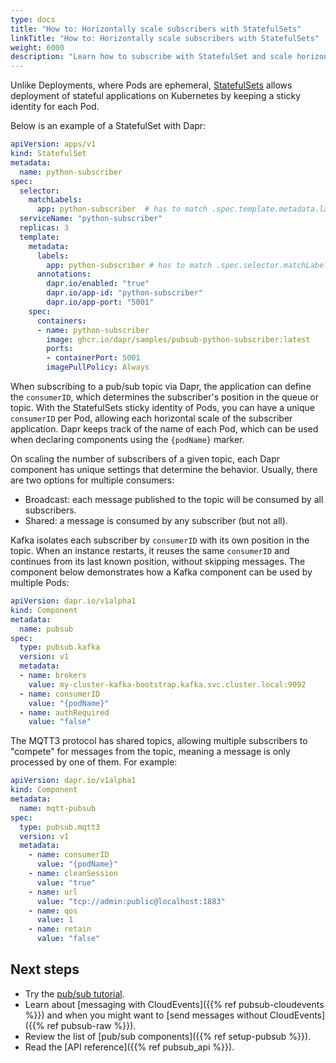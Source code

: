 ```yaml
---
type: docs
title: "How to: Horizontally scale subscribers with StatefulSets"
linkTitle: "How to: Horizontally scale subscribers with StatefulSets"
weight: 6000
description: "Learn how to subscribe with StatefulSet and scale horizontally with consistent consumer IDs"
---
```


Unlike Deployments, where Pods are ephemeral, [StatefulSets](https://kubernetes.io/docs/concepts/workloads/controllers/statefulset/) allows deployment of stateful applications on Kubernetes by keeping a sticky identity for each Pod.

Below is an example of a StatefulSet with Dapr:
```yaml
apiVersion: apps/v1
kind: StatefulSet
metadata:
  name: python-subscriber
spec:
  selector:
    matchLabels:
      app: python-subscriber  # has to match .spec.template.metadata.labels
  serviceName: "python-subscriber"
  replicas: 3
  template:
    metadata:
      labels:
        app: python-subscriber # has to match .spec.selector.matchLabels
      annotations:
        dapr.io/enabled: "true"
        dapr.io/app-id: "python-subscriber"
        dapr.io/app-port: "5001"
    spec:
      containers:
      - name: python-subscriber
        image: ghcr.io/dapr/samples/pubsub-python-subscriber:latest
        ports:
        - containerPort: 5001
        imagePullPolicy: Always
```

When subscribing to a pub/sub topic via Dapr, the application can define the `consumerID`, which determines the subscriber's position in the queue or topic. With the StatefulSets sticky identity of Pods, you can have a unique `consumerID` per Pod, allowing each horizontal scale of the subscriber application. Dapr keeps track of the name of each Pod, which can be used when declaring components using the `{podName}` marker.

On scaling the number of subscribers of a given topic, each Dapr component has unique settings that determine the behavior. Usually, there are two options for multiple consumers:

 - Broadcast: each message published to the topic will be consumed by all subscribers.
 - Shared: a message is consumed by any subscriber (but not all).

Kafka isolates each subscriber by `consumerID` with its own position in the topic. When an instance restarts, it reuses the same `consumerID` and continues from its last known position, without skipping messages. The component below demonstrates how a Kafka component can be used by multiple Pods:

```yaml
apiVersion: dapr.io/v1alpha1
kind: Component
metadata:
  name: pubsub
spec:
  type: pubsub.kafka
  version: v1
  metadata:
  - name: brokers
    value: my-cluster-kafka-bootstrap.kafka.svc.cluster.local:9092
  - name: consumerID
    value: "{podName}"
  - name: authRequired
    value: "false"
```

The MQTT3 protocol has shared topics, allowing multiple subscribers to "compete" for messages from the topic, meaning a message is only processed by one of them. For example:

```yaml
apiVersion: dapr.io/v1alpha1
kind: Component
metadata:
  name: mqtt-pubsub
spec:
  type: pubsub.mqtt3
  version: v1
  metadata:
    - name: consumerID
      value: "{podName}"
    - name: cleanSession
      value: "true"
    - name: url
      value: "tcp://admin:public@localhost:1883"
    - name: qos
      value: 1
    - name: retain
      value: "false"
```

## Next steps

- Try the [pub/sub tutorial](https://github.com/dapr/quickstarts/tree/master/tutorials/pub-sub).
- Learn about [messaging with CloudEvents]({{% ref pubsub-cloudevents %}}) and when you might want to [send messages without CloudEvents]({{% ref pubsub-raw %}}).
- Review the list of [pub/sub components]({{% ref setup-pubsub %}}).
- Read the [API reference]({{% ref pubsub_api %}}).
